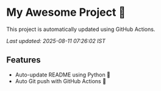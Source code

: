 # My Awesome Project 🚀

This project is automatically updated using GitHub Actions.

_Last updated: 2025-08-11 07:26:02 IST_

## Features
- Auto-update README using Python 🐍
- Auto Git push with GitHub Actions 🤖
